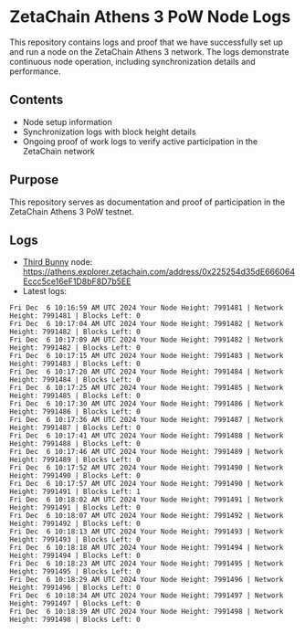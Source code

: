 # ZetaChain Athens 3 PoW Node Logs
This repository contains logs and proof that we have successfully set up and run a node on the ZetaChain Athens 3 network. The logs demonstrate continuous node operation, including synchronization details and performance.

## Contents
- Node setup information
- Synchronization logs with block height details
- Ongoing proof of work logs to verify active participation in the ZetaChain network

## Purpose
This repository serves as documentation and proof of participation in the ZetaChain Athens 3 PoW testnet.

## Logs

- [Third Bunny](https://thirdbunny.xyz/) node: https://athens.explorer.zetachain.com/address/0x225254d35dE666064Eccc5ce16eF1D8bF8D7b5EE
- Latest logs:
```
Fri Dec  6 10:16:59 AM UTC 2024 Your Node Height: 7991481 | Network Height: 7991481 | Blocks Left: 0
Fri Dec  6 10:17:04 AM UTC 2024 Your Node Height: 7991482 | Network Height: 7991482 | Blocks Left: 0
Fri Dec  6 10:17:09 AM UTC 2024 Your Node Height: 7991482 | Network Height: 7991482 | Blocks Left: 0
Fri Dec  6 10:17:15 AM UTC 2024 Your Node Height: 7991483 | Network Height: 7991483 | Blocks Left: 0
Fri Dec  6 10:17:20 AM UTC 2024 Your Node Height: 7991484 | Network Height: 7991484 | Blocks Left: 0
Fri Dec  6 10:17:25 AM UTC 2024 Your Node Height: 7991485 | Network Height: 7991485 | Blocks Left: 0
Fri Dec  6 10:17:30 AM UTC 2024 Your Node Height: 7991486 | Network Height: 7991486 | Blocks Left: 0
Fri Dec  6 10:17:36 AM UTC 2024 Your Node Height: 7991487 | Network Height: 7991487 | Blocks Left: 0
Fri Dec  6 10:17:41 AM UTC 2024 Your Node Height: 7991488 | Network Height: 7991488 | Blocks Left: 0
Fri Dec  6 10:17:46 AM UTC 2024 Your Node Height: 7991489 | Network Height: 7991489 | Blocks Left: 0
Fri Dec  6 10:17:52 AM UTC 2024 Your Node Height: 7991490 | Network Height: 7991490 | Blocks Left: 0
Fri Dec  6 10:17:57 AM UTC 2024 Your Node Height: 7991490 | Network Height: 7991491 | Blocks Left: 1
Fri Dec  6 10:18:02 AM UTC 2024 Your Node Height: 7991491 | Network Height: 7991491 | Blocks Left: 0
Fri Dec  6 10:18:07 AM UTC 2024 Your Node Height: 7991492 | Network Height: 7991492 | Blocks Left: 0
Fri Dec  6 10:18:13 AM UTC 2024 Your Node Height: 7991493 | Network Height: 7991493 | Blocks Left: 0
Fri Dec  6 10:18:18 AM UTC 2024 Your Node Height: 7991494 | Network Height: 7991494 | Blocks Left: 0
Fri Dec  6 10:18:23 AM UTC 2024 Your Node Height: 7991495 | Network Height: 7991495 | Blocks Left: 0
Fri Dec  6 10:18:29 AM UTC 2024 Your Node Height: 7991496 | Network Height: 7991496 | Blocks Left: 0
Fri Dec  6 10:18:34 AM UTC 2024 Your Node Height: 7991497 | Network Height: 7991497 | Blocks Left: 0
Fri Dec  6 10:18:39 AM UTC 2024 Your Node Height: 7991498 | Network Height: 7991498 | Blocks Left: 0
```
